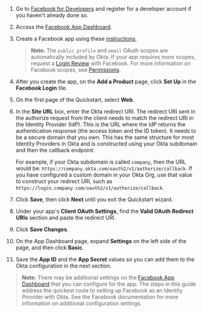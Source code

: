 1. Go to [Facebook for Developers](https://developers.facebook.com) and register for a developer account if you haven't already done so.

2. Access the [Facebook App Dashboard](https://developers.facebook.com/apps).

3. Create a Facebook app using these [instructions](https://developers.facebook.com/docs/apps/register).

    > **Note:** The `public_profile` and `email` OAuth scopes are automatically included by Okta. If your app requires more scopes, request a [Login Review](https://developers.facebook.com/docs/facebook-login/review) with Facebook. For more information on Facebook scopes, see [Permissions](https://developers.facebook.com/docs/facebook-login/permissions).

4. After you create the app, on the **Add a Product** page, click **Set Up** in the **Facebook Login** tile.

5. On the first page of the Quickstart, select **Web**.

6. In the **Site URL** box, enter the Okta redirect URI. The redirect URI sent in the authorize request from the client needs to match the redirect URI in the Identity Provider (IdP). This is the URL where the IdP returns the authentication response (the access token and the ID token). It needs to be a secure domain that you own. This has the same structure for most Identity Providers in Okta and is constructed using your Okta subdomain and then the callback endpoint.

    For example, if your Okta subdomain is called `company`, then the URL would be: `https://company.okta.com/oauth2/v1/authorize/callback`. If you have configured a custom domain in your Okta Org, use that value to construct your redirect URI, such as `https://login.company.com/oauth2/v1/authorize/callback`.

7. Click **Save**, then click **Next** until you exit the Quickstart wizard.

8. Under your app's **Client OAuth Settings**, find the **Valid OAuth Redirect URIs** section and paste the redirect URI.

9. Click **Save Changes**.

10. On the App Dashboard page, expand **Settings** on the left side of the page, and then click **Basic**.

11. Save the **App ID** and the **App Secret** values so you can add them to the Okta configuration in the next section.

> **Note:** There may be additional settings on the [Facebook App Dashboard](https://developers.facebook.com/apps) that you can configure for the app. The steps in this guide address the quickest route to setting up Facebook as an Identity Provider with Okta. See the Facebook documentation for more information on additional configuration settings.
